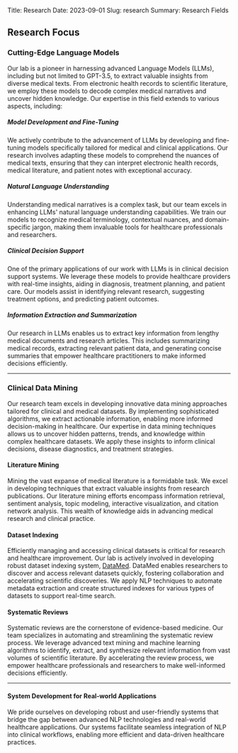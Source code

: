 Title: Research
Date: 2023-09-01
Slug: research
Summary: Research Fields

## Research Focus

### Cutting-Edge Language Models

Our lab is a pioneer in harnessing advanced Language Models (LLMs), including but not limited to GPT-3.5, to extract valuable insights from diverse medical texts. From electronic health records to scientific literature, we employ these models to decode complex medical narratives and uncover hidden knowledge. Our expertise in this field extends to various aspects, including:

##### Model Development and Fine-Tuning

We actively contribute to the advancement of LLMs by developing and fine-tuning models specifically tailored for medical and clinical applications. Our research involves adapting these models to comprehend the nuances of medical texts, ensuring that they can interpret electronic health records, medical literature, and patient notes with exceptional accuracy.

##### Natural Language Understanding

Understanding medical narratives is a complex task, but our team excels in enhancing LLMs' natural language understanding capabilities. We train our models to recognize medical terminology, contextual nuances, and domain-specific jargon, making them invaluable tools for healthcare professionals and researchers.

##### Clinical Decision Support

One of the primary applications of our work with LLMs is in clinical decision support systems. We leverage these models to provide healthcare providers with real-time insights, aiding in diagnosis, treatment planning, and patient care. Our models assist in identifying relevant research, suggesting treatment options, and predicting patient outcomes.

##### Information Extraction and Summarization

Our research in LLMs enables us to extract key information from lengthy medical documents and research articles. This includes summarizing medical records, extracting relevant patient data, and generating concise summaries that empower healthcare practitioners to make informed decisions efficiently.

---

### Clinical Data Mining

Our research team excels in developing innovative data mining approaches tailored for clinical and medical datasets. By implementing sophisticated algorithms, we extract actionable information, enabling more informed decision-making in healthcare. Our expertise in data mining techniques allows us to uncover hidden patterns, trends, and knowledge within complex healthcare datasets. We apply these insights to inform clinical decisions, disease diagnostics, and treatment strategies.

#### Literature Mining

Mining the vast expanse of medical literature is a formidable task. We excel in developing techniques that extract valuable insights from research publications. Our literature mining efforts encompass information retrieval, sentiment analysis, topic modeling, interactive visualization, and citation network analysis. This wealth of knowledge aids in advancing medical research and clinical practice.

#### Dataset Indexing

Efficiently managing and accessing clinical datasets is critical for research and healthcare improvement. Our lab is actively involved in developing robust dataset indexing system, [DataMed](https://datamed.org/). DataMed enables researchers to discover and access relevant datasets quickly, fostering collaboration and accelerating scientific discoveries. We apply NLP techniques to automate metadata extraction and create structured indexes for various types of datasets to support real-time search.

#### Systematic Reviews

Systematic reviews are the cornerstone of evidence-based medicine. Our team specializes in automating and streamlining the systematic review process. We leverage advanced text mining and machine learning algorithms to identify, extract, and synthesize relevant information from vast volumes of scientific literature. By accelerating the review process, we empower healthcare professionals and researchers to make well-informed decisions efficiently.

---

#### System Development for Real-world Applications

We pride ourselves on developing robust and user-friendly systems that bridge the gap between advanced NLP technologies and real-world healthcare applications. Our systems facilitate seamless integration of NLP into clinical workflows, enabling more efficient and data-driven healthcare practices.
